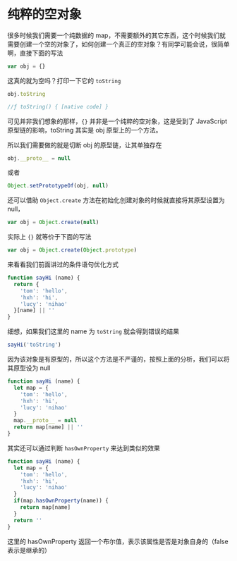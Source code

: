# 纯粹的空对象

很多时候我们需要一个纯数据的 map，不需要额外的其它东西，这个时候我们就需要创建一个空的对象了，如何创建一个真正的空对象？有同学可能会说，很简单啊，直接下面的写法

```js
var obj = {}
```

这真的就为空吗？打印一下它的 `toString`

```js
obj.toString

//ƒ toString() { [native code] }
```

可见并非我们想象的那样，`{}` 并非是一个纯粹的空对象，这是受到了 JavaScript 原型链的影响，toString 其实是 obj 原型上的一个方法。

所以我们需要做的就是切断 obj 的原型链，让其单独存在

```js
obj.__proto__ = null
```

或者

```js
Object.setPrototypeOf(obj, null)
```

还可以借助 `Object.create` 方法在初始化创建对象的时候就直接将其原型设置为 null，

```js
var obj = Object.create(null)
```

实际上 `{}` 就等价于下面的写法

```js
var obj = Object.create(Object.prototype)
```

来看看我们前面讲过的条件语句优化方式

```js
function sayHi (name) {
  return {
    'tom': 'hello',
    'hxh': 'hi',
    'lucy': 'nihao'
  }[name] || ''
}
```

细想，如果我们这里的 name 为 `toString` 就会得到错误的结果

```js
sayHi('toString')
```

因为该对象是有原型的，所以这个方法是不严谨的，按照上面的分析，我们可以将其原型设为 null

```js
function sayHi (name) {
  let map = {
    'tom': 'hello',
    'hxh': 'hi',
    'lucy': 'nihao'
  }
  map.__proto__ = null
  return map[name] || ''
}
```

其实还可以通过判断 `hasOwnProperty` 来达到类似的效果

```js
function sayHi (name) {
  let map = {
    'tom': 'hello',
    'hxh': 'hi',
    'lucy': 'nihao'
  }
  if(map.hasOwnProperty(name)) {
    return map[name]
  }
  return ''
}
```

这里的 hasOwnProperty 返回一个布尔值，表示该属性是否是对象自身的（false 表示是继承的）